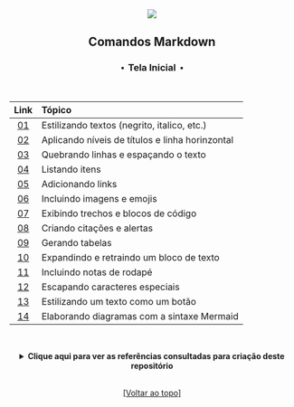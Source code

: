 <div align="center">
<img src="./assets/markdown.png">
<h2>Comandos Markdown</h2>
<h3>⬝&nbsp; Tela Inicial &nbsp;⬝</h3>
&nbsp;
&nbsp;

Link   | Tópico 
:---:  | :---
[01](https://github.com/michelelozada/Markdown-Commands/blob/main/files/01-estilizando-textos.md) | Estilizando textos (negrito, italico, etc.)
[02](https://github.com/michelelozada/Markdown-Commands/blob/main/files/02-aplicando-titulos-e-linhas.md)| Aplicando níveis de títulos e linha horinzontal
[03](https://github.com/michelelozada/Markdown-Commands/blob/main/files/03-quebrando-linhas.md) | Quebrando linhas e espaçando o texto
[04](https://github.com/michelelozada/Markdown-Commands/blob/main/files/04-listando-itens.md)| Listando itens
[05](https://github.com/michelelozada/Markdown-Commands/blob/main/files/05-adicionando-links.md) | Adicionando links
[06](https://github.com/michelelozada/Markdown-Commands/blob/main/files/06-incluindo-imagens.md)| Incluindo imagens e emojis
[07](https://github.com/michelelozada/Markdown-Commands/blob/main/files/07-exibindo-codigo.md) | Exibindo trechos e blocos de código
[08](https://github.com/michelelozada/Markdown-Commands/blob/main/files/08-citacoes-e-alertas.md)| Criando citações e alertas  
[09](https://github.com/michelelozada/Markdown-Commands/blob/main/files/09-gerando-tabelas.md) | Gerando tabelas
[10](https://github.com/michelelozada/Markdown-Commands/blob/main/files/10-expandindo-retraindo-texto.md)| Expandindo e retraindo um bloco de texto 
[11](https://github.com/michelelozada/Markdown-Commands/blob/main/files/11-incluindo-notas-rodape.md)| Incluindo notas de rodapé
[12](https://github.com/michelelozada/Markdown-Commands/blob/main/files/12-escapando-caracteres-especiais.md) | Escapando caracteres especiais
[13](https://github.com/michelelozada/Markdown-Commands/blob/main/files/13-texto-como-botao.md)| Estilizando um texto como um botão
[14](https://github.com/michelelozada/Markdown-Commands/blob/main/files/14-diagramas-com-mermaid.md)| Elaborando diagramas com a sintaxe Mermaid

&nbsp;   
 <details>
 <summary><strong>Clique aqui para ver as referências consultadas para criação deste repositório</strong></summary>

  &nbsp;
  &nbsp;   
  [CommonMark](https://commonmark.org/)  
  [GitHub - Documentação](https://docs.github.com/en/get-started/writing-on-github/getting-started-with-writing-and-formatting-on-github)  
  [Markdown Guide](https://github.blog/changelog/label/markdown/)  
  [ReadMe](https://rdmd.readme.io/docs/getting-started/)  
 </details>
 
&nbsp;    
[[Voltar ao topo]](https://github.com/michelelozada/Markdown-Commands#comandos-markdown)
</div> 